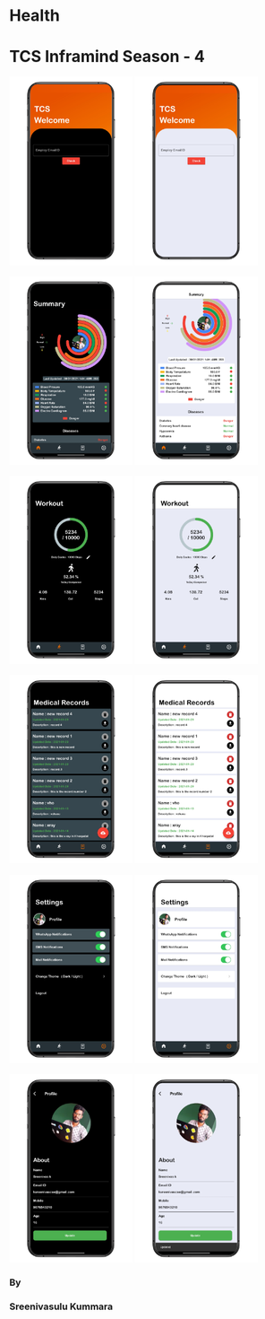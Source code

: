 # Health

<h1> TCS Inframind Season - 4  </h1>

<p >
  <img src="https://github.com/Sreenivassreee/Health/blob/8b70c5e1326e91a8b458253aea3bc488f3709838/Previews/TCS%2Cinframind%2Cinframind%2Ccomapus%20commune%20Login%201.png" width="220",height="330" title="light Mode ">
  <img src="https://github.com/Sreenivassreee/Health/blob/8b70c5e1326e91a8b458253aea3bc488f3709838/Previews/TCS%2Cinframind%2Cinframind%2Ccomapus%20commune%20Login%202.png" width="220",height="330" title="Dark Mode "><br><br>
       <img src="https://github.com/Sreenivassreee/Health/blob/8b70c5e1326e91a8b458253aea3bc488f3709838/Previews/TCS%2Cinframind%2Cinframind%2Ccomapus%20commune%202.png" width="220",height="330" title="Light Mode ">
    <img src="https://github.com/Sreenivassreee/Health/blob/8b70c5e1326e91a8b458253aea3bc488f3709838/Previews/TCS%2Cinframind%2Cinframind%2Ccomapus%20commune.png" width="220",height="330" title="light Mode "><br><br>
        <img src="https://github.com/Sreenivassreee/Health/blob/8b70c5e1326e91a8b458253aea3bc488f3709838/Previews/TCS%2Cinframind%2Cinframind%2Ccomapus%20commune%203.png" width="220",height="330" title="Dark Mode ">
  <img src="https://github.com/Sreenivassreee/Health/blob/8b70c5e1326e91a8b458253aea3bc488f3709838/Previews/TCS%2Cinframind%2Cinframind%2Ccomapus%20commune%204.png" width="220",height="330" title="Dark Mode "><br><br>
  <img src="https://github.com/Sreenivassreee/Health/blob/8b70c5e1326e91a8b458253aea3bc488f3709838/Previews/TCS%2Cinframind%2Cinframind%2Ccomapus%20commune%206.png" width="220",height="330" title="Dark Mode ">
   <img src="https://github.com/Sreenivassreee/Health/blob/8b70c5e1326e91a8b458253aea3bc488f3709838/Previews/TCS%2Cinframind%2Cinframind%2Ccomapus%20commune%205.png" width="220",height="330" title="Dark Mode "><br><br> 
  <img src="https://github.com/Sreenivassreee/Health/blob/8b70c5e1326e91a8b458253aea3bc488f3709838/Previews/TCS%2Cinframind%2Cinframind%2Ccomapus%20commune%207.png" width="220",height="330" title="Dark Mode ">
  <img src="https://github.com/Sreenivassreee/Health/blob/8b70c5e1326e91a8b458253aea3bc488f3709838/Previews/TCS%2Cinframind%2Cinframind%2Ccomapus%20commune%208.png" width="220",height="330" title="Dark Mode "><br><br>
  <img src="https://github.com/Sreenivassreee/Health/blob/8b70c5e1326e91a8b458253aea3bc488f3709838/Previews/TCS%2Cinframind%2Cinframind%2Ccomapus%20commune%2010.png" width="220",height="330" title="Dark Mode ">
  <img src="https://github.com/Sreenivassreee/Health/blob/8b70c5e1326e91a8b458253aea3bc488f3709838/Previews/TCS%2Cinframind%2Cinframind%2Ccomapus%20commune%209.png" width="220",height="330" title="Dark Mode ">
  <h3> By  </h3>
  <h3> Sreenivasulu Kummara </h3>
  
  </p

